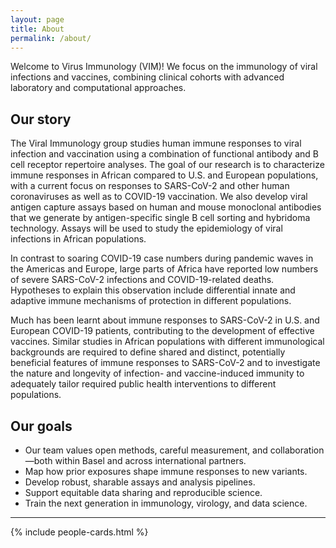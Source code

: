 ```yaml
---
layout: page
title: About
permalink: /about/
---
```


Welcome to Virus Immunology (VIM)! We focus on the immunology of viral infections and vaccines, combining clinical cohorts with advanced laboratory and computational approaches.

<div class="grid grid-2 about-columns">
  <section>
    <h2>Our story</h2>
    <p>
	The Viral Immunology group studies human immune responses to viral infection and vaccination using a combination of functional antibody and B cell receptor repertoire analyses. The goal of our research is to characterize immune responses in African compared to U.S. and European populations, with a current focus on responses to SARS-CoV-2 and other human coronaviruses as well as to COVID-19 vaccination. We also develop viral antigen capture assays based on human and mouse monoclonal antibodies that we generate by antigen-specific single B cell sorting and hybridoma technology. Assays will be used to study the epidemiology of viral infections in African populations.
    </p>
    <p>
	In contrast to soaring COVID-19 case numbers during pandemic waves in the Americas and Europe, large parts of Africa have reported low numbers of severe SARS-CoV-2 infections and COVID-19-related deaths. Hypotheses to explain this observation include differential innate and adaptive immune mechanisms of protection in different populations.
    </p>
    <p>
	Much has been learnt about immune responses to SARS-CoV-2 in U.S. and European COVID-19 patients, contributing to the development of effective vaccines. Similar studies in African populations with different immunological backgrounds are required to define shared and distinct, potentially beneficial features of immune responses to SARS-CoV-2 and to investigate the nature and longevity of infection- and vaccine-induced immunity to adequately tailor required public health interventions to different populations.
    </p>
  </section>

  <section>
    <h2>Our goals</h2>
    <ul>
      <li>Our team values open methods, careful measurement, and collaboration—both within Basel and across international partners.</li>
      <li>Map how prior exposures shape immune responses to new variants.</li>
      <li>Develop robust, sharable assays and analysis pipelines.</li>
      <li>Support equitable data sharing and reproducible science.</li>
      <li>Train the next generation in immunology, virology, and data science.</li>
    </ul>
  </section>
</div>

<hr>

{% include people-cards.html %}
